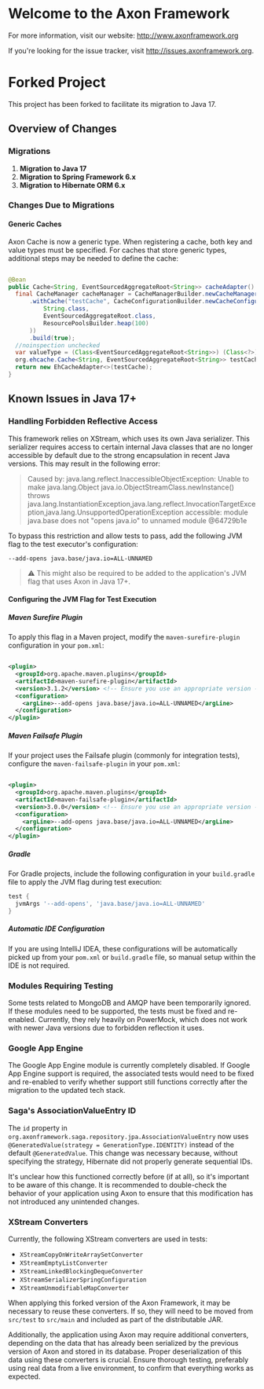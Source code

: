 Welcome to the Axon Framework
=============================

For more information, visit our website: http://www.axonframework.org

If you're looking for the issue tracker, visit http://issues.axonframework.org.

# Forked Project

This project has been forked to facilitate its migration to Java 17.

## Overview of Changes

### Migrations

1. **Migration to Java 17**
2. **Migration to Spring Framework 6.x**
3. **Migration to Hibernate ORM 6.x**

### Changes Due to Migrations

#### Generic Caches

Axon Cache is now a generic type. When registering a cache, both key and value types must be specified. For caches that store generic types,
additional steps may be needed to define the cache:

```java

@Bean
public Cache<String, EventSourcedAggregateRoot<String>> cacheAdapter() {
  final CacheManager cacheManager = CacheManagerBuilder.newCacheManagerBuilder()
      .withCache("testCache", CacheConfigurationBuilder.newCacheConfigurationBuilder(
          String.class,
          EventSourcedAggregateRoot.class,
          ResourcePoolsBuilder.heap(100)
      ))
      .build(true);
  //noinspection unchecked
  var valueType = (Class<EventSourcedAggregateRoot<String>>) (Class<?>) EventSourcedAggregateRoot.class;
  org.ehcache.Cache<String, EventSourcedAggregateRoot<String>> testCache = cacheManager.getCache("testCache", String.class, valueType);
  return new EhCacheAdapter<>(testCache);
}
```

## Known Issues in Java 17+

### Handling Forbidden Reflective Access

This framework relies on XStream, which uses its own Java serializer. This serializer requires access to certain internal Java classes that
are no longer accessible by default due to the strong encapsulation in recent Java versions. This may result in the following error:

> Caused by: java.lang.reflect.InaccessibleObjectException: Unable to make java.lang.Object java.io.ObjectStreamClass.newInstance() throws
> java.lang.InstantiationException,java.lang.reflect.InvocationTargetException,java.lang.UnsupportedOperationException accessible: module
> java.base does not "opens java.io" to unnamed module @64729b1e

To bypass this restriction and allow tests to pass, add the following JVM flag to the test executor's configuration:

```shell
--add-opens java.base/java.io=ALL-UNNAMED
```

> ⚠️ This might also be required to be added to the application's JVM flag that uses Axon in Java 17+.

#### Configuring the JVM Flag for Test Execution

##### **Maven Surefire Plugin**

To apply this flag in a Maven project, modify the `maven-surefire-plugin` configuration in your `pom.xml`:

```xml

<plugin>
  <groupId>org.apache.maven.plugins</groupId>
  <artifactId>maven-surefire-plugin</artifactId>
  <version>3.1.2</version> <!-- Ensure you use an appropriate version -->
  <configuration>
    <argLine>--add-opens java.base/java.io=ALL-UNNAMED</argLine>
  </configuration>
</plugin>
```

##### **Maven Failsafe Plugin**

If your project uses the Failsafe plugin (commonly for integration tests), configure the `maven-failsafe-plugin` in your `pom.xml`:

```xml

<plugin>
  <groupId>org.apache.maven.plugins</groupId>
  <artifactId>maven-failsafe-plugin</artifactId>
  <version>3.0.0</version> <!-- Ensure you use an appropriate version -->
  <configuration>
    <argLine>--add-opens java.base/java.io=ALL-UNNAMED</argLine>
  </configuration>
</plugin>
```

##### **Gradle**

For Gradle projects, include the following configuration in your `build.gradle` file to apply the JVM flag during test execution:

```groovy
test {
  jvmArgs '--add-opens', 'java.base/java.io=ALL-UNNAMED'
}
```

##### Automatic IDE Configuration

If you are using IntelliJ IDEA, these configurations will be automatically picked up from your `pom.xml` or `build.gradle` file, so manual
setup within the IDE is not required.

### Modules Requiring Testing

Some tests related to MongoDB and AMQP have been temporarily ignored. If these modules need to be supported, the tests must be fixed and
re-enabled. Currently, they rely heavily on PowerMock, which does not work with newer Java versions due to forbidden reflection it uses.

### Google App Engine

The Google App Engine module is currently completely disabled. If Google App Engine support is required, the associated tests would need to
be fixed and re-enabled to verify whether support still functions correctly after the migration to the updated tech stack.

### Saga's AssociationValueEntry ID

The `id` property in `org.axonframework.saga.repository.jpa.AssociationValueEntry` now uses
`@GeneratedValue(strategy = GenerationType.IDENTITY)` instead of the default `@GeneratedValue`. This change was necessary because, without
specifying the strategy, Hibernate did not properly generate sequential IDs.

It's unclear how this functioned correctly before (if at all), so it's important to be aware of this change. It is recommended to
double-check the behavior of your application using Axon to ensure that this modification has not introduced any unintended changes.

### XStream Converters

Currently, the following XStream converters are used in tests:

- `XStreamCopyOnWriteArraySetConverter`
- `XStreamEmptyListConverter`
- `XStreamLinkedBlockingDequeConverter`
- `XStreamSerializerSpringConfiguration`
- `XStreamUnmodifiableMapConverter`

When applying this forked version of the Axon Framework, it may be necessary to reuse these converters. If so, they will need to be moved
from `src/test` to `src/main` and included as part of the distributable JAR.

Additionally, the application using Axon may require additional converters, depending on the data that has already been serialized by the
previous version of Axon and stored in its database. Proper deserialization of this data using these converters is crucial. Ensure thorough
testing, preferably using real data from a live environment, to confirm that everything works as expected.
 